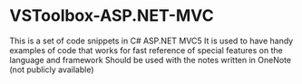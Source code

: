 # VSToolbox-ASP.NET-MVC
This is a set of code snippets in C# ASP.NET MVC5 
It is used to have handy examples of code that works for fast reference of special features on the language and framework
Should be used with the notes written in OneNote (not publicly available)
